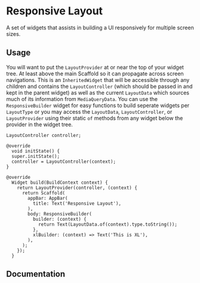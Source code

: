 # Responsive Layout

A set of widgets that assists in building a UI responsively for multiple screen sizes.

## Usage
You will want to put the `LayoutProvider` at or near the top of your widget tree. At least above the main Scaffold so it can propagate across screen navigations. This is an `InheritedWidget` that will be accessible through any children and contains the `LayoutController` (which should be passed in and kept in the parent widget) as well as the current `LayoutData` which sources much of its information from `MediaQueryData`. You can use the `ResponsiveBuilder` widget for easy functions to build seperate widgets per `LayoutType` or you may access the `LayoutData`, `LayoutController`, or `LayoutProvider` using their static `of` methods from any widget below the provider in the widget tree.

```
LayoutController controller;

@override
  void initState() {
  super.initState();
  controller = LayoutController(context);
}

@override
  Widget build(BuildContext context) {
    return LayoutProvider(controller, (context) {
      return Scaffold(
        appBar: AppBar(
          title: Text('Responsive Layout'),
        ),
        body: ResponsiveBuilder(
          builder: (context) {
            return Text(LayoutData.of(context).type.toString());
          },
          xlBuilder: (context) => Text('This is XL'),
        ),
      );
    });
  }
```

## Documentation